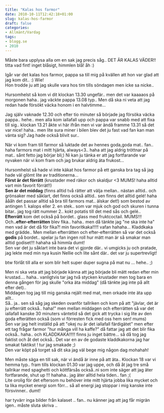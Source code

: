 ```yaml
---
title: "Kalas hos farmor"
date: 2010-10-11T12:42:18+01:00
slug: kalas-hos-farmor
draft: false
categories:
- Allmänt/Vardag
tags:
- blogg.se
- 2010
---
```

Måste bara upplysa alla om en sak jag precis såg.. DET ÄR KALAS VÄDER!! titta vad fint! inget blåsigt, himmlen blå! åh :)  
  
  
Igår var det kalas hos farmor, pappa sa till mig på kvällen att hon var glad att jag kom dit.. :) Wie!  
Hon trodde ju att jag skulle vara hos tim tills söndagen men icke sa nicke..  
  
Hursomhelst så kom vi dit klockan 13.30 ungefär.. men det var kaaaaos på morgonen haha.. jag väckte pappa 13.08 typ.. Men då ska ni veta att jag redan hade försökt väcka honom i en halvtimme...  
  
Jag själv vaknade 12.30 och efter tio minuter så började jag försöka väcka pappa.. hehe.. men alla kom iallafall upp och pappa var snabb med att fixa till sig.. klockan 13.21 åkte vi här ifrån men vi var ändå framme 13.31 så det var nice! haha.. men lite sura miner i bilen blev det ju fast vad fan kan man vänta sig? Jag hade också blivit sur..  
  
När vi kom fram till farmor så luktade det av hennes goda,goda mat.. fan.. haha farmors mat i mitt hjärta, always<3.. haha att jag aldrig tröttnar på mat.. sånt fetto jag börjar bli;) Ni kan ju tänka er att jag fortfarande var nyvaken när vi kom fram och jag brukar aldrig äta frukost...  
  
Hursomhelst så hade vi inte käkat hos farmor på ett ganska bra tag så jag hade väl glömt lite av traditionerna...  
**Först är det förrätt** (krustader med räkor och skaldjur <3 MUMS! haha alltid vart min favorit förrät!!)  
**Sen är det middag** (finns alltid två rätter att välja mellan.. nästan alltid.. och grönsaker med såklart, det finns också alltid.. sen finns det alltid gelé! haha åååh det passar alltid så bra till farmors mat.. älskar det!) som bestod av antingen 1. kalops eller 2. en stek.. som var mjuk och god och skuren i tunna bitar.. jag tog rätt nummer 2.. kokt potatis till det med sås och gelé..  
**Efterrätt** kom det också på bordet.. glass med fruktcoctail. MUMS!!!  
Och.**.efter-efterrätten** blev fika.. haha.. men då tänkte jag "ne ska inte ha" men vad är det då för fika?! min favoritkaka!!!!! vafan hahaha... Kladdkaka med grädde.. Men mellan efterrätten och efter-efterrätten så var det också **godis** på bordet.. spelar ju fan ingen roll hur mätt man är så smakar man alltid godiset!!! hahaha så himmla dumt!  
Sen var det ju såklart inte bara det vi gjorde där.. vi umgicks ju och pratade, jag lekte med min nya kusin Nellie och lite sånt där.. det var ju supertrevligt!  
  
btw förlåt till alla er som blir helt super duper sugna på mat nu ... hehe.. ;)  
  
  
Men ni ska veta att jag började känna att jag började bli mätt redan efter min krustad.... haha.. vanligtvis tar jag två stycken krustader men tog bara en denna gången för jag skulle "orka äta middag" (då tänkte jag inte på allt efter det)..  
Middagen tog jag till mig ganska rejält med mat, men orkade inte äta upp allt..  
Så.. ja.. sen så såg jag skeden ovanför tallriken och kom på att "jävlar, det är ju efterrätt också.. haha!" men mellan middagen och efterrätten så var det iallafall kanske 30 minuters väntetid så det gick att trycka i sig lite av den goda efterätten också (som vi förresten fick med oss hem sen! mums)  
Sen var jag helt inställd på att "okej nu är det iallafall färdigätet" men efter ett tag frågar farmor "hur många vill ha kaffe?" då fattar jag att det blir fika också.. haha.. och KLADDKAKA!!!!! finns ju inget bättre... så då tog jag faktist och åt det också.. Det var en av de godaste kladdkakorna jag har smakat faktikst ! tur jag smakade ;)  
Den var köpt på torget så dit ska jag väl bege mig någon dag mohahah!  
  
  
Men måste säga en till sak, när vi ändå är inne på att äta.. Klockan 18 var vi hemma typ.. fram tills klockan 01.30 var jag uppe, och då åt jag tre små tallrikar med spaghetti och köttfärsås också..ni som inte säger att jag äter fortfarande, shut up !!! hahaha.. jag äter alltid hela tiden.. fan ;(  
Lite orolig för det eftersom nu behöver inte mitt hjärta jobba lika mycket och ta lika mycket energi som förr... så all energi jag stoppar i mig kanske inte försvinner.. dumt!  
  
har tyvärr inga bilder från kalaset .. fan.. nu känner jag att jag får migrän igen.. måste sluta skriva ..